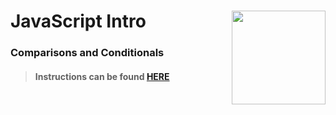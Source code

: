 # JavaScript Intro <img align="right" src="https://github.com/Learning-Fuze/prototypes_C5.17/blob/assets/assets/images/logos/LF_LOGO.png?raw=true" width="150">
### Comparisons and Conditionals 

>#### Instructions can be found <a href="http://learning-fuze.github.io/prototypes_rootJS/#/JS-Comparisons-Conditionals" target="_blank">HERE</a>
